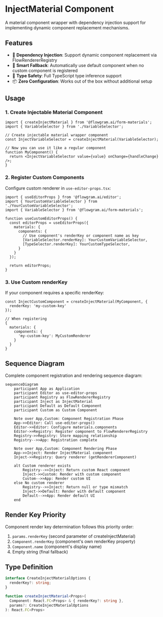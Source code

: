 # InjectMaterial Component

A material component wrapper with dependency injection support for implementing dynamic component replacement mechanisms.

## Features

- 🔧 **Dependency Injection**: Support dynamic component replacement via FlowRendererRegistry
- 🔄 **Smart Fallback**: Automatically use default component when no custom component is registered
- 🎯 **Type Safety**: Full TypeScript type inference support
- 📦 **Zero Configuration**: Works out of the box without additional setup

## Usage

### 1. Create Injectable Material Component

```tsx
import { createInjectMaterial } from '@flowgram.ai/form-materials';
import { VariableSelector } from './VariableSelector';

// Create injectable material wrapper component
const InjectVariableSelector = createInjectMaterial(VariableSelector);

// Now you can use it like a regular component
function MyComponent() {
  return <InjectVariableSelector value={value} onChange={handleChange} />;
}
```

### 2. Register Custom Components

Configure custom renderer in `use-editor-props.tsx`:

```tsx
import { useEditorProps } from '@flowgram.ai/editor';
import { YourCustomVariableSelector } from './YourCustomVariableSelector';
import { VariableSelector } from '@flowgram.ai/form-materials';

function useCustomEditorProps() {
  const editorProps = useEditorProps({
    materials: {
      components: {
        // Use component's renderKey or component name as key
        [VariableSelector.renderKey]: YourCustomVariableSelector,
        [TypeSelector.renderKey]: YourCustomTypeSelector,
      }
    }
  });

  return editorProps;
}
```

### 3. Use Custom renderKey

If your component requires a specific renderKey:

```tsx
const InjectCustomComponent = createInjectMaterial(MyComponent, {
  renderKey: 'my-custom-key'
});

// When registering
{
  materials: {
    components: {
      'my-custom-key': MyCustomRenderer
    }
  }
}
```

## Sequence Diagram

Complete component registration and rendering sequence diagram:

```mermaid
sequenceDiagram
    participant App as Application
    participant Editor as use-editor-props
    participant Registry as FlowRendererRegistry
    participant Inject as InjectMaterial
    participant Default as Default Component
    participant Custom as Custom Component

    Note over App,Custom: Component Registration Phase
    App->>Editor: Call use-editor-props()
    Editor->>Editor: Configure materials.components
    Editor->>Registry: Register component to FlowRendererRegistry
    Registry->>Registry: Store mapping relationship
    Registry-->>App: Registration complete

    Note over App,Custom: Component Rendering Phase
    App->>Inject: Render InjectMaterial component
    Inject->>Registry: Query renderer (getRendererComponent)

    alt Custom renderer exists
        Registry-->>Inject: Return custom React component
        Inject->>Custom: Render with custom component
        Custom-->>App: Render custom UI
    else No custom renderer
        Registry-->>Inject: Return null or type mismatch
        Inject->>Default: Render with default component
        Default-->>App: Render default UI
    end
```

## Render Key Priority

Component render key determination follows this priority order:

1. `params.renderKey` (second parameter of createInjectMaterial)
2. `Component.renderKey` (component's own renderKey property)
3. `Component.name` (component's display name)
4. Empty string (final fallback)

## Type Definition

```typescript
interface CreateInjectMaterialOptions {
  renderKey?: string;
}

function createInjectMaterial<Props>(
  Component: React.FC<Props> & { renderKey?: string },
  params?: CreateInjectMaterialOptions
): React.FC<Props>
```
